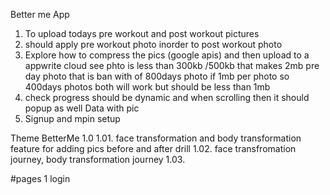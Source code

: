 Better me App

1. To upload todays pre workout and post workout pictures
2. should apply pre workout photo inorder to post workout photo
3. Explore how to compress the pics (google apis) and then upload to a appwrite cloud see phto is less than 300kb /500kb that makes 2mb pre day photo that is ban with of 800days photo if 1mb per photo so 400days photos both will work but should be less than 1mb
4. check progress should be dynamic and when scrolling then it should popup as well
   Data with pic
5. Signup and mpin setup

Theme BetterMe 1.0
1.01. face transformation and body transformation feature for adding pics before and after drill
1.02. face transfromation journey, body transformation journey
1.03.


#pages 
1 login
